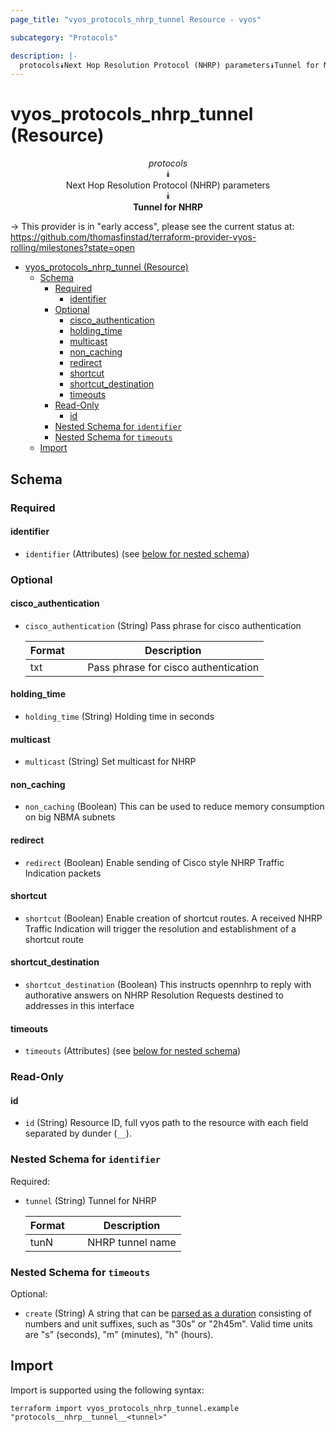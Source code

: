 ```yaml
---
page_title: "vyos_protocols_nhrp_tunnel Resource - vyos"

subcategory: "Protocols"

description: |-
  protocols⯯Next Hop Resolution Protocol (NHRP) parameters⯯Tunnel for NHRP
---
```


# vyos_protocols_nhrp_tunnel (Resource)
<center>

*protocols*  
⯯  
Next Hop Resolution Protocol (NHRP) parameters  
⯯  
**Tunnel for NHRP**


</center>

-> This provider is in "early access", please see the current status at: https://github.com/thomasfinstad/terraform-provider-vyos-rolling/milestones?state=open

<!--TOC-->

- [vyos_protocols_nhrp_tunnel (Resource)](#vyos_protocols_nhrp_tunnel-resource)
  - [Schema](#schema)
    - [Required](#required)
      - [identifier](#identifier)
    - [Optional](#optional)
      - [cisco_authentication](#cisco_authentication)
      - [holding_time](#holding_time)
      - [multicast](#multicast)
      - [non_caching](#non_caching)
      - [redirect](#redirect)
      - [shortcut](#shortcut)
      - [shortcut_destination](#shortcut_destination)
      - [timeouts](#timeouts)
    - [Read-Only](#read-only)
      - [id](#id)
    - [Nested Schema for `identifier`](#nested-schema-for-identifier)
    - [Nested Schema for `timeouts`](#nested-schema-for-timeouts)
  - [Import](#import)

<!--TOC-->

<!-- schema generated by tfplugindocs -->
## Schema

### Required

#### identifier
- `identifier` (Attributes) (see [below for nested schema](#nestedatt--identifier))

### Optional

#### cisco_authentication
- `cisco_authentication` (String) Pass phrase for cisco authentication

    |  Format  &emsp;|  Description                           |
    |----------|----------------------------------------|
    |  txt     &emsp;|  Pass phrase for cisco authentication  |
#### holding_time
- `holding_time` (String) Holding time in seconds
#### multicast
- `multicast` (String) Set multicast for NHRP
#### non_caching
- `non_caching` (Boolean) This can be used to reduce memory consumption on big NBMA subnets
#### redirect
- `redirect` (Boolean) Enable sending of Cisco style NHRP Traffic Indication packets
#### shortcut
- `shortcut` (Boolean) Enable creation of shortcut routes. A received NHRP Traffic Indication will trigger the resolution and establishment of a shortcut route
#### shortcut_destination
- `shortcut_destination` (Boolean) This instructs opennhrp to reply with authorative answers on NHRP Resolution Requests destined to addresses in this interface
#### timeouts
- `timeouts` (Attributes) (see [below for nested schema](#nestedatt--timeouts))

### Read-Only

#### id
- `id` (String) Resource ID, full vyos path to the resource with each field separated by dunder (`__`).

<a id="nestedatt--identifier"></a>
### Nested Schema for `identifier`

Required:

- `tunnel` (String) Tunnel for NHRP

    |  Format  &emsp;|  Description       |
    |----------|--------------------|
    |  tunN    &emsp;|  NHRP tunnel name  |


<a id="nestedatt--timeouts"></a>
### Nested Schema for `timeouts`

Optional:

- `create` (String) A string that can be [parsed as a duration](https://pkg.go.dev/time#ParseDuration) consisting of numbers and unit suffixes, such as &#34;30s&#34; or &#34;2h45m&#34;. Valid time units are &#34;s&#34; (seconds), &#34;m&#34; (minutes), &#34;h&#34; (hours).

## Import

Import is supported using the following syntax:

```shell
terraform import vyos_protocols_nhrp_tunnel.example "protocols__nhrp__tunnel__<tunnel>"
```
